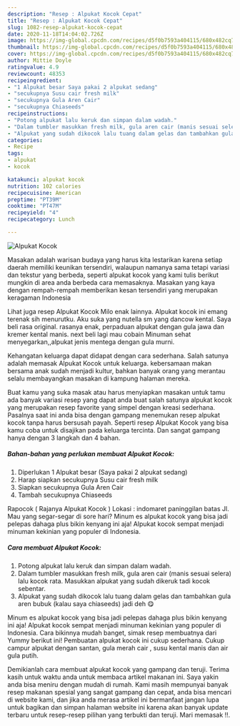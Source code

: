 ```yaml
---
description: "Resep : Alpukat Kocok Cepat"
title: "Resep : Alpukat Kocok Cepat"
slug: 1082-resep-alpukat-kocok-cepat
date: 2020-11-18T14:04:02.726Z
image: https://img-global.cpcdn.com/recipes/d5f0b7593a404115/680x482cq70/alpukat-kocok-foto-resep-utama.jpg
thumbnail: https://img-global.cpcdn.com/recipes/d5f0b7593a404115/680x482cq70/alpukat-kocok-foto-resep-utama.jpg
cover: https://img-global.cpcdn.com/recipes/d5f0b7593a404115/680x482cq70/alpukat-kocok-foto-resep-utama.jpg
author: Mittie Doyle
ratingvalue: 4.9
reviewcount: 48353
recipeingredient:
- "1 Alpukat besar Saya pakai 2 alpukat sedang"
- "secukupnya Susu cair fresh milk"
- "secukupnya Gula Aren Cair"
- "secukupnya Chiaseeds"
recipeinstructions:
- "Potong alpukat lalu keruk dan simpan dalam wadah."
- "Dalam tumbler masukkan fresh milk, gula aren cair (manis sesuai selera) lalu kocok rata. Masukkan alpukat yang sudah dikeruk tadi kocok sebentar."
- "Alpukat yang sudah dikocok lalu tuang dalam gelas dan tambahkan gula aren bubuk (kalau saya chiaseeds) jadi deh 😋"
categories:
- Recipe
tags:
- alpukat
- kocok

katakunci: alpukat kocok 
nutrition: 102 calories
recipecuisine: American
preptime: "PT39M"
cooktime: "PT47M"
recipeyield: "4"
recipecategory: Lunch

---
```



![Alpukat Kocok](https://img-global.cpcdn.com/recipes/d5f0b7593a404115/680x482cq70/alpukat-kocok-foto-resep-utama.jpg)

Masakan adalah warisan budaya yang harus kita lestarikan karena setiap daerah memiliki keunikan tersendiri, walaupun namanya sama tetapi variasi dan tekstur yang berbeda, seperti alpukat kocok yang kami tulis berikut mungkin di area anda berbeda cara memasaknya. Masakan yang kaya dengan rempah-rempah memberikan kesan tersendiri yang merupakan keragaman Indonesia

Lihat juga resep Alpukat Kocok Milo enak lainnya. Alpukat kocok ini emang terenak sih menurutku. Aku suka yang nutella sm yang dancow kental. Saya beli rasa original. rasanya enak, perpaduan alpukat dengan gula jawa dan kremer kental manis. next beli lagi mau cobain Minuman sehat menyegarkan,,alpukat jenis mentega dengan gula murni.

Kehangatan keluarga dapat didapat dengan cara sederhana. Salah satunya adalah memasak Alpukat Kocok untuk keluarga. kebersamaan makan bersama anak sudah menjadi kultur, bahkan banyak orang yang merantau selalu membayangkan masakan di kampung halaman mereka.

Buat kamu yang suka masak atau harus menyiapkan masakan untuk tamu ada banyak variasi resep yang dapat anda buat salah satunya alpukat kocok yang merupakan resep favorite yang simpel dengan kreasi sederhana. Pasalnya saat ini anda bisa dengan gampang menemukan resep alpukat kocok tanpa harus bersusah payah.
Seperti resep Alpukat Kocok yang bisa kamu coba untuk disajikan pada keluarga tercinta. Dan sangat gampang hanya dengan 3 langkah dan 4 bahan.


<!--inarticleads1-->

##### Bahan-bahan yang perlukan membuat Alpukat Kocok:

1. Diperlukan 1 Alpukat besar (Saya pakai 2 alpukat sedang)
1. Harap siapkan secukupnya Susu cair fresh milk
1. Siapkan secukupnya Gula Aren Cair
1. Tambah secukupnya Chiaseeds


Rapocok ( Rajanya Alpukat Kocok ) Lokasi : indomaret paninggilan batas Jl. Mau yang segar-segar di sore hari? Minum es alpukat kocok yang bisa jadi pelepas dahaga plus bikin kenyang ini aja! Alpukat kocok sempat menjadi minuman kekinian yang populer di Indonesia. 

<!--inarticleads2-->

##### Cara membuat  Alpukat Kocok:

1. Potong alpukat lalu keruk dan simpan dalam wadah.
1. Dalam tumbler masukkan fresh milk, gula aren cair (manis sesuai selera) lalu kocok rata. Masukkan alpukat yang sudah dikeruk tadi kocok sebentar.
1. Alpukat yang sudah dikocok lalu tuang dalam gelas dan tambahkan gula aren bubuk (kalau saya chiaseeds) jadi deh 😋


Minum es alpukat kocok yang bisa jadi pelepas dahaga plus bikin kenyang ini aja! Alpukat kocok sempat menjadi minuman kekinian yang populer di Indonesia. Cara bikinnya mudah banget, simak resep membuatnya dari Yummy berikut ini! Pembuatan alpukat kocok ini cukup sederhana. Cukup campur alpukat dengan santan, gula merah cair , susu kental manis dan air gula putih. 

Demikianlah cara membuat alpukat kocok yang gampang dan teruji. Terima kasih untuk waktu anda untuk membaca artikel makanan ini. Saya yakin anda bisa meniru dengan mudah di rumah. Kami masih mempunyai banyak resep makanan spesial yang sangat gampang dan cepat, anda bisa mencari di website kami, dan jika anda merasa artikel ini bermanfaat jangan lupa untuk bagikan dan simpan halaman website ini karena akan banyak update terbaru untuk resep-resep pilihan yang terbukti dan teruji. Mari memasak !!. 
